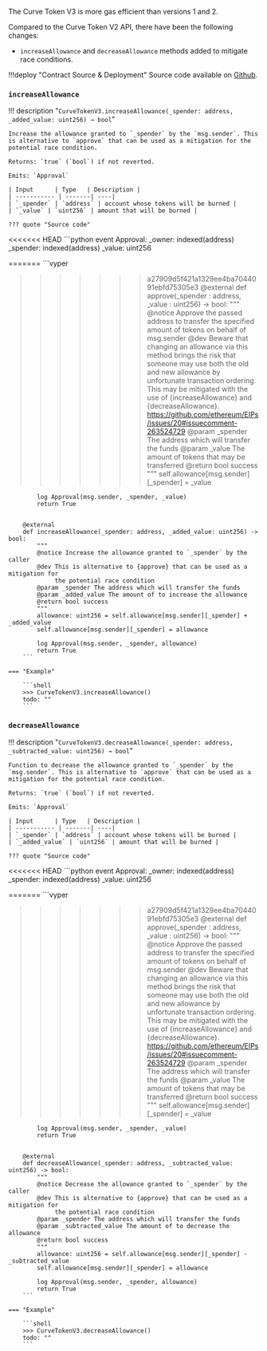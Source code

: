 The Curve Token V3 is more gas efficient than versions 1 and 2.

Compared to the Curve Token V2 API, there have been the following changes:

- `increaseAllowance` and `decreaseAllowance` methods added to mitigate race conditions.


!!!deploy "Contract Source & Deployment"
    Source code available on [Github](https://github.com/curvefi/curve-contract/blob/master/contracts/tokens/CurveTokenV3.vy).


### `increaseAllowance`
!!! description "`CurveTokenV3.increaseAllowance(_spender: address, _added_value: uint256) → bool`"

    Increase the allowance granted to `_spender` by the `msg.sender`. This is alternative to `approve` that can be used as a mitigation for the potential race condition. 
    
    Returns: `true` (`bool`) if not reverted.

    Emits: `Approval`

    | Input      | Type   | Description |
    | ----------- | -------| ----|
    | `_spender` | `address` | account whose tokens will be burned |
    | `_value` | `uint256` | amount that will be burned |

    ??? quote "Source code"

<<<<<<< HEAD
        ```python
        event Approval:
            _owner: indexed(address)
            _spender: indexed(address)
            _value: uint256

=======
        ```vyper
>>>>>>> a27909d5f421a1329ee4ba7044091ebfd75305e3
        @external
        def approve(_spender : address, _value : uint256) -> bool:
            """
            @notice Approve the passed address to transfer the specified amount of
                    tokens on behalf of msg.sender
            @dev Beware that changing an allowance via this method brings the risk
                 that someone may use both the old and new allowance by unfortunate
                 transaction ordering. This may be mitigated with the use of
                 {increaseAllowance} and {decreaseAllowance}.
                 https://github.com/ethereum/EIPs/issues/20#issuecomment-263524729
            @param _spender The address which will transfer the funds
            @param _value The amount of tokens that may be transferred
            @return bool success
            """
            self.allowance[msg.sender][_spender] = _value
        
            log Approval(msg.sender, _spender, _value)
            return True
        
        
        @external
        def increaseAllowance(_spender: address, _added_value: uint256) -> bool:
            """
            @notice Increase the allowance granted to `_spender` by the caller
            @dev This is alternative to {approve} that can be used as a mitigation for
                 the potential race condition
            @param _spender The address which will transfer the funds
            @param _added_value The amount of to increase the allowance
            @return bool success
            """
            allowance: uint256 = self.allowance[msg.sender][_spender] + _added_value
            self.allowance[msg.sender][_spender] = allowance
        
            log Approval(msg.sender, _spender, allowance)
            return True
        ```
        
    === "Example"
    
        ```shell
        >>> CurveTokenV3.increaseAllowance()
        todo: ""
        ```


### `decreaseAllowance`
!!! description "`CurveTokenV3.decreaseAllowance(_spender: address, _subtracted_value: uint256) → bool`"

    Function to decrease the allowance granted to `_spender` by the `msg.sender`. This is alternative to `approve` that can be used as a mitigation for the potential race condition.

    Returns: `true` (`bool`) if not reverted.

    Emits: `Approval`

    | Input      | Type   | Description |
    | ----------- | -------| ----|
    | `_spender` | `address` | account whose tokens will be burned |
    | `_added_value` | `uint256` | amount that will be burned |

    ??? quote "Source code"

<<<<<<< HEAD
        ```python
        event Approval:
            _owner: indexed(address)
            _spender: indexed(address)
            _value: uint256
    
=======
        ```vyper
>>>>>>> a27909d5f421a1329ee4ba7044091ebfd75305e3
        @external
        def approve(_spender : address, _value : uint256) -> bool:
            """
            @notice Approve the passed address to transfer the specified amount of
                    tokens on behalf of msg.sender
            @dev Beware that changing an allowance via this method brings the risk
                 that someone may use both the old and new allowance by unfortunate
                 transaction ordering. This may be mitigated with the use of
                 {increaseAllowance} and {decreaseAllowance}.
                 https://github.com/ethereum/EIPs/issues/20#issuecomment-263524729
            @param _spender The address which will transfer the funds
            @param _value The amount of tokens that may be transferred
            @return bool success
            """
            self.allowance[msg.sender][_spender] = _value
        
            log Approval(msg.sender, _spender, _value)
            return True
        
        
        @external
        def decreaseAllowance(_spender: address, _subtracted_value: uint256) -> bool:
            """
            @notice Decrease the allowance granted to `_spender` by the caller
            @dev This is alternative to {approve} that can be used as a mitigation for
                 the potential race condition
            @param _spender The address which will transfer the funds
            @param _subtracted_value The amount of to decrease the allowance
            @return bool success
            """
            allowance: uint256 = self.allowance[msg.sender][_spender] - _subtracted_value
            self.allowance[msg.sender][_spender] = allowance
        
            log Approval(msg.sender, _spender, allowance)
            return True
        ```
        
    === "Example"
    
        ```shell
        >>> CurveTokenV3.decreaseAllowance()
        todo: ""
        ```